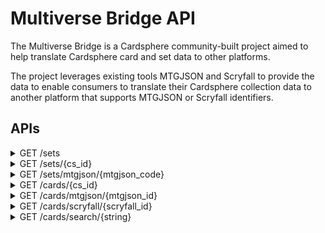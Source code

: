 # Multiverse Bridge API
The Multiverse Bridge is a Cardsphere community-built project aimed to help translate Cardsphere card and set data to other platforms.

The project leverages existing tools MTGJSON and Scryfall to provide the data to enable consumers to translate their Cardsphere collection data to another platform that supports MTGJSON or Scryfall identifiers.

## APIs

<details>
  <summary>GET /sets</summary>
  
  Returns a list of all Cardsphere sets including that set's MTGJSON equivalent code value.
  
  ```
  [{
      "cs_id": 755,
      "cs_name": "10th Edition",
      "mtgjson_code": "10E"
    },
    {
      "cs_id": 756,
      "cs_name": "4th Edition",
      "mtgjson_code": "4ED"
    },
    ...
  ]
  ```
</details>

<details>
  <summary>GET /sets/{cs_id}</summary>
    
  Returns the Cardsphere set specified by the cs_id and a list of the cards in the set.
  
  ```
  {
    "cs_id": 755,
    "cs_name": "10th Edition",
    "mtgjson_code": "10E",
    "cards": [{
      "cs_id": 1,
      "url": "",
      "name": "Abundance",
      "edition": "10th Edition",
      "is_foil": true,
      "mtgjson_id": "",
      "scryfall_id": "",
      "collector_number": ""
    },
    ...
    ]
  }
  ```
</details>

<details>
  <summary>GET /sets/mtgjson/{mtgjson_code}</summary>
  
  Returns the Cardsphere set specified by the MTGJSON set code and a list of the cards in the set.
  ```
  {
    "cs_id": 755,
    "cs_name": "10th Edition",
    "mtgjson_code": "10E",
    "cards": [{
      "cs_id": 1,
      "url": "",
      "name": "Abundance",
      "edition": "10th Edition",
      "is_foil": true,
      "mtgjson_id": "",
      "scryfall_id": "",
      "collector_number": ""
    },
    ...
    ]
  }
  ```
</details>

<details>
  <summary>GET /cards/{cs_id}</summary>
  
  Returns the Cardsphere card details specified by the cs_id.
  
  `includeRelatedPrintings` (bool, optional) - Query parameter to include the other printings of the specified card. 
  
  ```
  {
    "cs_id": 1,
    "url": "",
    "name": "Abundance",
    "edition": "10th Edition",
    "is_foil": true,
    "mtgjson_id": "",
    "scryfall_id": "",
    "collector_number": "",
    "related_printings": [{
      "cs_id": 2,
      "url": "",
      "name": "Abundance",
      "edition": "10th Edition",
      "is_foil": false,
      "mtgjson_id": "",
      "scryfall_id": "",
      "collector_number": ""
    },
    {
      "cs_id": 46479,
      "url": "",
      "name": "Abundance",
      "edition": "Urza's Saga",
      "is_foil": false,
      "mtgjson_id": "",
      "scryfall_id": "",
      "collector_number": ""
    },
    ...
    ]
  }
  ```
</details>

<details>
  <summary>GET /cards/mtgjson/{mtgjson_id}</summary>
  
  Returns the Cardsphere card details specified by the MTGJSON Id.
  ```
  {
    "cs_id": 1,
    "url": "",
    "name": "Abundance",
    "edition": "10th Edition",
    "is_foil": true,
    "mtgjson_id": "",
    "scryfall_id": "",
    "collector_number": ""
  }
  ```
</details>

<details>
  <summary>GET /cards/scryfall/{scryfall_id}</summary>
  
  Returns the Cardsphere card details specified by the Scryfall Id.
  ```
  {
    "cs_id": 1,
    "url": "",
    "name": "Abundance",
    "edition": "10th Edition",
    "is_foil": true,
    "mtgjson_id": "",
    "scryfall_id": "",
    "collector_number": ""
  }
  ```
</details>

<details>
  <summary>GET /cards/search/{string}</summary>
  
  Returns the Cardsphere card details of the card whose name best matches the search string provided.
  ```
  {
    "cs_id": 1,
    "url": "",
    "name": "Abundance",
    "edition": "10th Edition",
    "is_foil": true,
    "mtgjson_id": "",
    "scryfall_id": "",
    "collector_number": ""
  }
  ```
</details>
